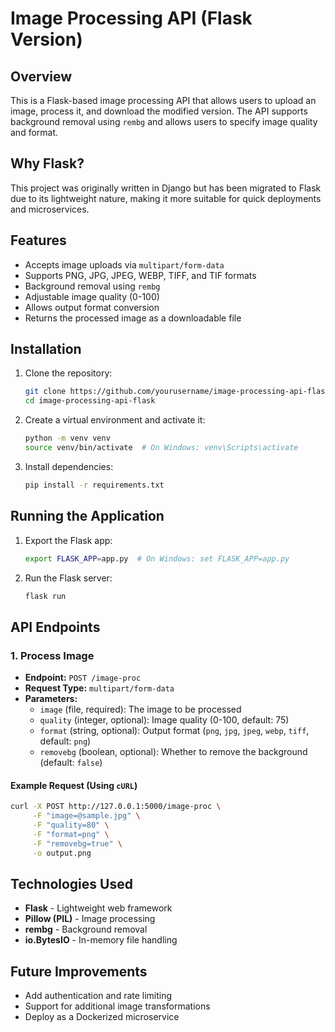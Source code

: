 # Image Processing API (Flask Version)

## Overview

This is a Flask-based image processing API that allows users to upload an image, process it, and download the modified version. The API supports background removal using `rembg` and allows users to specify image quality and format.

## Why Flask?

This project was originally written in Django but has been migrated to Flask due to its lightweight nature, making it more suitable for quick deployments and microservices.

## Features

- Accepts image uploads via `multipart/form-data`
- Supports PNG, JPG, JPEG, WEBP, TIFF, and TIF formats
- Background removal using `rembg`
- Adjustable image quality (0-100)
- Allows output format conversion
- Returns the processed image as a downloadable file

## Installation

1. Clone the repository:

   ```sh
   git clone https://github.com/yourusername/image-processing-api-flask.git
   cd image-processing-api-flask
   ```

2. Create a virtual environment and activate it:

   ```sh
   python -m venv venv
   source venv/bin/activate  # On Windows: venv\Scripts\activate
   ```

3. Install dependencies:

   ```sh
   pip install -r requirements.txt
   ```

## Running the Application

1. Export the Flask app:

   ```sh
   export FLASK_APP=app.py  # On Windows: set FLASK_APP=app.py
   ```

2. Run the Flask server:

   ```sh
   flask run
   ```

## API Endpoints

### 1. Process Image

- **Endpoint:** `POST /image-proc`
- **Request Type:** `multipart/form-data`
- **Parameters:**
  - `image` (file, required): The image to be processed
  - `quality` (integer, optional): Image quality (0-100, default: 75)
  - `format` (string, optional): Output format (`png`, `jpg`, `jpeg`, `webp`, `tiff`, default: `png`)
  - `removebg` (boolean, optional): Whether to remove the background (default: `false`)

#### Example Request (Using `cURL`)

```sh
curl -X POST http://127.0.0.1:5000/image-proc \
     -F "image=@sample.jpg" \
     -F "quality=80" \
     -F "format=png" \
     -F "removebg=true" \
     -o output.png
```

## Technologies Used

- **Flask** - Lightweight web framework
- **Pillow (PIL)** - Image processing
- **rembg** - Background removal
- **io.BytesIO** - In-memory file handling

## Future Improvements

- Add authentication and rate limiting
- Support for additional image transformations
- Deploy as a Dockerized microservice
